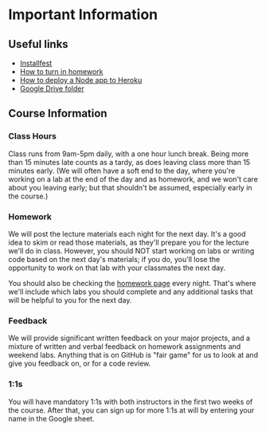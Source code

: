 # Important Information

## Useful links
* [Installfest](https://github.com/SF-WDI-LABS/installfest)
* [How to turn in homework](https://github.com/SF-WDI-LABS/shared_modules/blob/master/how-to/submit-homework.md)
* [How to deploy a Node app to Heroku](https://github.com/SF-WDI-LABS/shared_modules/blob/master/how-to/heroku-mean-stack-deploy.md)
* [Google Drive folder](https://drive.google.com/drive/folders/1ZtBbEasH4A0cngg44Iu9Bn4Sq9qoa2S8)


## Course Information

### Class Hours
Class runs from 9am-5pm daily, with a one hour lunch break. Being more than 15 minutes late counts as a tardy, as does leaving class more than 15 minutes early. (We will often have a soft end to the day, where you're working on a lab at the end of the day and as homework, and we won't care about you leaving early; but that shouldn't be assumed, especially early in the course.)

### Homework
We will post the lecture materials each night for the next day. It's a good idea to skim or read those materials, as they'll prepare you for the lecture we'll do in class. However, you should NOT start working on labs or writing code based on the next day's materials; if you do, you'll lose the opportunity to work on that lab with your classmates the next day.

You should also be checking the [homework page](homework.md) every night. That's where we'll include which labs you should complete and any additional tasks that will be helpful to you for the next day.

### Feedback
We will provide significant written feedback on your major projects, and a mixture of written and verbal feedback on homework assignments and weekend labs. Anything that is on GitHub is "fair game" for us to look at and give you feedback on, or for a code review.

### 1:1s
You will have mandatory 1:1s with both instructors in the first two weeks of the course. After that, you can sign up for more 1:1s at will by entering your name in the Google sheet.
